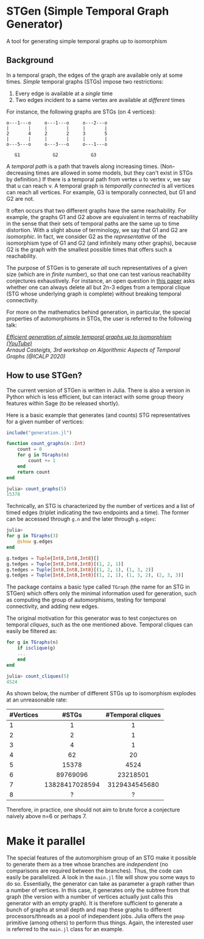 # STGen (Simple Temporal Graph Generator)
A tool for generating simple temporal graphs up to isomorphism

## Background
In a temporal graph, the edges of the graph are available only at some times.
*Simple* temporal graphs (STGs) impose two restrictions:

1. Every edge is available at a *single* time
2. Two edges incident to a same vertex are available at *different* times

For instance, the following graphs are STGs (on 4 vertices):

```
o---1---o     o---1---o     o---2---o
|       |     |       |     |       |
2       4     2       2     3       5
|       |     |       |     |       |
o---5---o     o---3---o     o---1---o

   G1            G2            G3
```

A *temporal path* is a path that travels along increasing times.
(Non-decreasing times are allowed in some models, but they can't exist in STGs
by definition.)
If there is a temporal path from vertex *u* to vertex *v*, we say that u can reach v. A temporal graph is *temporally connected* is all vertices can reach
all vertices. For example, G3 is temporally connected, but G1 and G2 are not.

It often occurs that two different graphs have the same reachability.
For example, the graphs G1 and G2 above are equivalent in terms of reachability in the sense that their sets of temporal paths are the same up to time distortion. With a slight abuse of terminology, we say that G1 and G2 are *isomorphic*. In fact, we consider G2 as the *representative* of the isomorphism type of G1 and G2 (and infinitely many other graphs), because G2 is the graph with the smallest possible times that offers such a reachability.

The purpose of STGen is to generate *all* such representatives of a given size (which are in *finite* number), so that one can test various reachability conjectures exhaustively. For instance, an open question in [this paper]() asks whether one can always delete all but 2n-3 edges from a temporal clique (STG whose underlying graph is complete) without breaking temporal connectivity.

For more on the mathematics behind generation, in particular, the special properties of automorphisms in STGs, the user is referred to the following talk:

*[Efficient generation of simple temporal graphs up to isomorphism (YouTube)](https://www.youtube.com/watch?v=pgRBl--JJVc)*  
*Arnaud Casteigts, 3rd workshop on Algorithmic Aspects of Temporal Graphs (@ICALP 2020)*


## How to use STGen?

The current version of STGen is written in Julia. There is also a version in Python which is less efficient, but can interact with some group theory features within Sage (to be released shortly).

Here is a basic example that generates (and counts) STG representatives for a given number of vertices:

```Julia
include("generation.jl")

function count_graphs(n::Int)
    count = 0
    for g in TGraphs(n)
        count += 1
    end
    return count
end

julia> count_graphs(5)
15378
```

Technically, an STG is characterized by the number of vertices and a list of timed edges (triplet indicating the two endpoints and a time). The former can be accessed through `g.n` and the later through `g.edges`:

```Julia
julia>
for g in TGraphs(3)
    @show g.edges
end

g.tedges = Tuple{Int8,Int8,Int8}[]
g.tedges = Tuple{Int8,Int8,Int8}[(1, 2, 1)]
g.tedges = Tuple{Int8,Int8,Int8}[(1, 2, 1), (1, 3, 2)]
g.tedges = Tuple{Int8,Int8,Int8}[(1, 2, 1), (1, 3, 2), (2, 3, 3)]
```

The package contains a basic type called `TGraph` (the name for an STG in STGen) which offers only the minimal information used for generation, such as computing the group of automorphisms, testing for temporal connectivity, and adding new edges.

The original motivation for this generator was to test conjectures on temporal *cliques*, such as the one mentioned above. Temporal cliques can easily be filtered as:

```Julia
for g in TGraphs(n)
    if isclique(g)
	...
    end
end

julia> count_cliques(5)
4524
```

As shown below, the number of different STGs up to isomorphism explodes at an unreasonable rate:

| #Vertices   |      #STGs      |  #Temporal cliques |
|----------|:-------------:|:------:|
| 1 |  1 | 1 |
| 2 |  2 | 1 |
| 3 |  4 | 1 |
| 4 | 62 | 20 |
| 5 | 15378 | 4524 |
| 6 | 89769096 | 23218501 |
| 7 | 13828417028594 | 3129434545680 |
| 8 | ? | ? |

Therefore, in practice, one should not aim to brute force a conjecture naively above n=6 or perhaps 7.

# Make it parallel

The special features of the automorphism group of an STG make it possible to generate them as a tree whose branches are *independent* 
(no comparisons are required between the branches). Thus, the code can easily be parallelized. 
A look in the `main.jl` file will show you some ways to do so. 
Essentially, the generator can take as parameter a graph rather than a number of vertices. 
In this case, it generates only the subtree from that graph (the version with a number of vertices actually just calls this generator with an empty graph). 
It is therefore sufficient to generate a bunch of graphs at small depth and map these graphs to different processors/threads as a pool of independent jobs. 
Julia offers the `pmap` primitive (among others) to perform thus things. 
Again, the interested user is referred to the `main.jl` class for an example.
